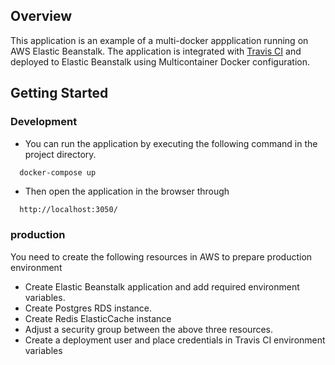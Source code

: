 ## Overview
This application is an example of a multi-docker appplication running on AWS Elastic Beanstalk. The application is integrated with [Travis CI](http://travis-ci.org/) and deployed to Elastic Beanstalk using Multicontainer Docker configuration.

## Getting Started

### Development
- You can run the application by executing the following command in the project directory.

```sh
  docker-compose up
```

- Then open the application in the browser through
```
  http://localhost:3050/
```

### production

You need to create the following resources in AWS to prepare production environment

- Create Elastic Beanstalk application and add required environment variables.
- Create Postgres RDS instance.
- Create Redis ElasticCache instance
- Adjust a security group between the above three resources.
- Create a deployment user and place credentials in Travis CI environment variables